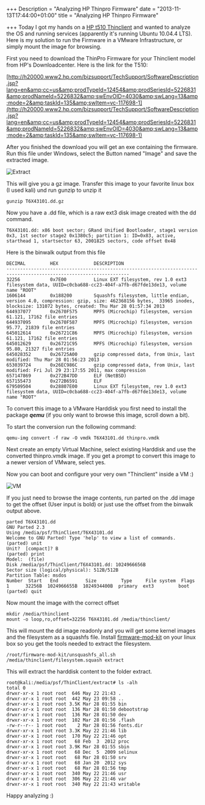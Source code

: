 +++
Description = "Analyzing HP Thinpro Firmware"
date = "2013-11-13T17:44:00+01:00"
title = "Analyzing HP Thinpro Firmware"

+++
Today I got my hands on a [HP t510 Thinclient](http://www8.hp.com/us/en/campaigns/thin-client-solutions/t510.html) and wanted to analyze the OS and running services (apparently it's running Ubuntu 10.04.4 LTS).
Here is my solution to run the Firmware in a VMware Infrastructure, or simply mount the image for browsing.

<!--more-->

First you need to download the ThinPro Firmware for your Thinclient model from HP's Downloadcenter. Here is the link for the T510:

[http://h20000.www2.hp.com/bizsupport/TechSupport/SoftwareDescription.jsp?lang=en&amp;cc=us&amp;prodTypeId=12454&amp;prodSeriesId=5226831&amp;prodNameId=5226832&amp;swEnvOID=4030&amp;swLang=13&amp;mode=2&amp;taskId=135&amp;swItem=vc-117698-1](http://h20000.www2.hp.com/bizsupport/TechSupport/SoftwareDescription.jsp?lang=en&amp;cc=us&amp;prodTypeId=12454&amp;prodSeriesId=5226831&amp;prodNameId=5226832&amp;swEnvOID=4030&amp;swLang=13&amp;mode=2&amp;taskId=135&amp;swItem=vc-117698-1)

After you finished the download you will get an exe containing the firmware. Run this file under Windows, select the Button named "Image" and save the extracted image.

![Extract](/img/thinclient/thinclient_extract.png "Extract")

This will give you a gz image. Transfer this image to your favorite linux box (I used kali) und run gunzip to unzip it

```
gunzip T6X43101.dd.gz
```

Now you have a .dd file, which is a raw ext3 disk image created with the dd command.

```
T6X43101.dd: x86 boot sector; GRand Unified Bootloader, stage1 version 0x3, 1st sector stage2 0x1380c5; partition 1: ID=0x83, active, starthead 1, startsector 63, 2001825 sectors, code offset 0x48
```

Here is the binwalk output from this file

```
DECIMAL         HEX             DESCRIPTION
-------------------------------------------------------------------------------------------------------------------
32256           0x7E00          Linux EXT filesystem, rev 1.0 ext3 filesystem data, UUID=c0cba688-cc23-404f-a7fb-d67fde13de13, volume name "ROOT"
1606144         0x188200        Squashfs filesystem, little endian, version 4.0, compression: gzip, size: 462368156 bytes,  33965 inodes, blocksize: 131072 bytes, created: Thu Mar 28 01:57:34 2013
644937077       0x2670F575      MPFS (Microchip) filesystem, version 61.121, 17162 file entries
644937095       0x2670F587      MPFS (Microchip) filesystem, version 95.77, 21839 file entries
645012614       0x26721C86      MPFS (Microchip) filesystem, version 61.121, 17162 file entries
645012629       0x26721C95      MPFS (Microchip) filesystem, version 95.80, 21327 file entries
645028352       0x26725A00      gzip compressed data, from Unix, last modified: Thu Mar 28 01:56:23 2013
653039724       0x26EC986C      gzip compressed data, from Unix, last modified: Fri Jul 29 23:17:55 2011, max compression
657147869       0x272B47DD      ELF (NetBSD)
657155473       0x272B6591      ELF
679509504       0x28807E00      Linux EXT filesystem, rev 1.0 ext3 filesystem data, UUID=c0cba688-cc23-404f-a7fb-d67fde13de13, volume name "ROOT"
```

To convert this image to a VMware Harddisk you first need to install the package <b><i>qemu</i></b> (if you only want to browse this image, scroll down a bit).

To start the conversion run the following command:

```
qemu-img convert -f raw -O vmdk T6X43101.dd thinpro.vmdk
```

Next create an empty Virtual Machine, select existing Harddisk and use the converted thinpro.vmdk image. If you get a prompt to convert this image to a newer version of VMware, select yes.

Now you can boot and configure your very own "Thinclient" inside a VM :)

![VM](/img/thinclient/thinclient_vm.png "VM")

If you just need to browse the image contents, run parted on the .dd image to get the offset (User input is bold) or just use the offset from the binwalk output above.

```
parted T6X43101.dd
GNU Parted 2.3
Using /media/psf/ThinClient/T6X43101.dd
Welcome to GNU Parted! Type 'help' to view a list of commands.
(parted) unit
Unit?  [compact]? B
(parted) print
Model:  (file)
Disk /media/psf/ThinClient/T6X43101.dd: 1024966656B
Sector size (logical/physical): 512B/512B
Partition Table: msdos
Number  Start   End          Size         Type     File system  Flags
1      32256B  1024966655B  1024934400B  primary  ext3         boot
(parted) quit
```

Now mount the image with the correct offset

```
mkdir /media/thinclient
mount -o loop,ro,offset=32256 T6X43101.dd /media/thinclient/
```

This will mount the dd image readonly and you will get some kernel images and the filesystem as a squashfs file. Install [firmware-mod-kit](https://code.google.com/p/firmware-mod-kit/) on your linux box so you get the tools needed to extract the filesystem.

```
/root/firmware-mod-kit/unsquashfs_all.sh /media/thinclient/filesystem.squash extract
```

This will extract the harddisk content to the folder extract.

```
root@kali:/media/psf/ThinClient/extract# ls -alh
total 0
drwxr-xr-x 1 root root  646 May 22 21:43 .
drwxr-xr-x 1 root root  442 May 23 09:58 ..
drwxr-xr-x 1 root root 3.5K Mar 28 01:55 bin
drwxr-xr-x 1 root root  136 Mar 28 01:50 debootstrap
drwxr-xr-x 1 root root  136 Mar 28 01:50 dev
drwxr-xr-x 1 root root  102 Mar 28 01:56 .flash
-rw-r--r-- 1 root root    2 Mar 28 01:56 fonts.dir
drwxr-xr-x 1 root root 3.3K May 22 21:46 lib
drwxr-xr-x 1 root root  170 May 22 21:46 opt
drwxr-xr-x 1 root root   68 Feb  3  2012 proc
drwxr-xr-x 1 root root 3.9K Mar 28 01:55 sbin
drwxr-xr-x 1 root root   68 Dec  5  2009 selinux
drwxr-xr-x 1 root root   68 Mar 28 01:50 srv
drwxr-xr-x 1 root root   68 Jan 20  2012 sys
drwxr-xr-x 1 root root   68 Mar 28 01:56 tmp
drwxr-xr-x 1 root root  340 May 22 21:46 usr
drwxr-xr-x 1 root root  306 May 22 21:46 var
drwxr-xr-x 1 root root  340 May 22 21:43 writable
```

Happy analyzing :)
